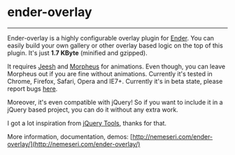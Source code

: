 # ender-overlay
-----

Ender-overlay is a highly configurable overlay plugin for [Ender](http://ender.no.de). You can easily build your
own gallery or other overlay based logic on the top of this plugin. It's just **1.7 KByte** (minified and gzipped).

It requires [Jeesh](https://github.com/ender-js/jeesh) and [Morpheus](https://github.com/ded/morpheus) for animations.
Even though, you can leave Morpheus out if you are fine without animations. Currently it's tested in Chrome, Firefox, Safari, Opera and IE7+.
Currently it's in beta state, please report bugs [here](https://github.com/nemeseri/ender-overlay/issues).

Moreover, it's even compatible with jQuery! So if you want to include it in a jQuery based project, you can do it without any extra work.

I got a lot inspiration from [jQuery Tools](http://flowplayer.org/tools/), thanks for that.

More information, documentation, demos: [http://nemeseri.com/ender-overlay/](http://nemeseri.com/ender-overlay/)
